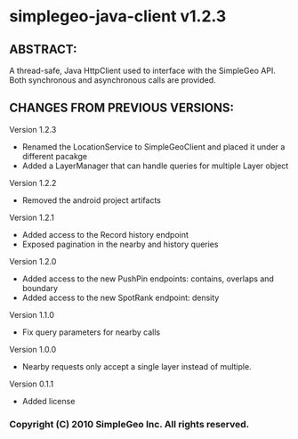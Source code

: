simplegeo-java-client v1.2.3
================================================================================

ABSTRACT:
--------------------------------------------------------------------------------

A thread-safe, Java HttpClient used to interface with the SimpleGeo API. Both
synchronous and asynchronous calls are provided. 

CHANGES FROM PREVIOUS VERSIONS:
--------------------------------------------------------------------------------
Version 1.2.3
- Renamed the LocationService to SimpleGeoClient and placed it under
a different pacakge
- Added a LayerManager that can handle queries for multiple Layer object

Version 1.2.2
- Removed the android project artifacts

Version 1.2.1
- Added access to the Record history endpoint
- Exposed pagination in the nearby and history queries

Version 1.2.0
- Added access to the new PushPin endpoints: contains, overlaps and boundary
- Added access to the new SpotRank endpoint: density

Version 1.1.0
- Fix query parameters for nearby calls

Version 1.0.0
- Nearby requests only accept a single layer instead of multiple.

Version 0.1.1
- Added license

### Copyright (C) 2010 SimpleGeo Inc. All rights reserved.
